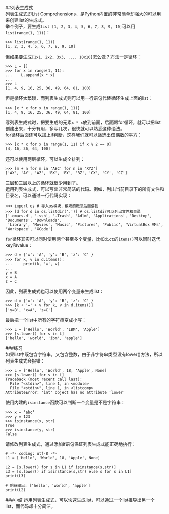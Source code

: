 ##列表生成式  
列表生成式即List Comprehensions，是Python内置的非常简单却强大的可以用来创建list的生成式。  
举个例子，要生成`list [1, 2, 3, 4, 5, 6, 7, 8, 9, 10]`可以用`list(range(1, 11))`：  

	>>> list(range(1, 11))
	[1, 2, 3, 4, 5, 6, 7, 8, 9, 10]
但如果要生成`[1x1, 2x2, 3x3, ..., 10x10]`怎么做？方法一是循环：  

	>>> L = []
	>>> for x in range(1, 11):
	...    L.append(x * x)
	...
	>>> L
	[1, 4, 9, 16, 25, 36, 49, 64, 81, 100]
但是循环太繁琐，而列表生成式则可以用一行语句代替循环生成上面的list：  

	>>> [x * x for x in range(1, 11)]
	[1, 4, 9, 16, 25, 36, 49, 64, 81, 100]
写列表生成式时，把要生成的元素`x * x`放到前面，后面跟for循环，就可以把list创建出来，十分有用，多写几次，很快就可以熟悉这种语法。  
for循环后面还可以加上if判断，这样我们就可以筛选出仅偶数的平方：  

	>>> [x * x for x in range(1, 11) if x % 2 == 0]
	[4, 16, 36, 64, 100]
还可以使用两层循环，可以生成全排列：  

	>>> [m + n for m in 'ABC' for n in 'XYZ']
	['AX', 'AY', 'AZ', 'BX', 'BY', 'BZ', 'CX', 'CY', 'CZ']  
三层和三层以上的循环就很少用到了。  
运用列表生成式，可以写出非常简洁的代码。例如，列出当前目录下的所有文件和目录名，可以通过一行代码实现：  

	>>> import os # 导入os模块，模块的概念后面讲到
	>>> [d for d in os.listdir('.')] # os.listdir可以列出文件和目录
	['.emacs.d', '.ssh', '.Trash', 'Adlm', 'Applications', 'Desktop', 'Documents', 'Downloads',  
	 'Library', 'Movies', 'Music', 'Pictures', 'Public', 'VirtualBox VMs', 'Workspace', 'XCode']  
`for`循环其实可以同时使用两个甚至多个变量，比如`dict`的`items()`可以同时迭代key和value：

	>>> d = {'x': 'A', 'y': 'B', 'z': 'C' }
	>>> for k, v in d.items():
	...     print(k, '=', v)
	...
	y = B
	x = A
	z = C  
因此，列表生成式也可以使用两个变量来生成list：  

	>>> d = {'x': 'A', 'y': 'B', 'z': 'C' }
	>>> [k + '=' + v for k, v in d.items()]
	['y=B', 'x=A', 'z=C']  
最后把一个list中所有的字符串变成小写：  

	>>> L = ['Hello', 'World', 'IBM', 'Apple']
	>>> [s.lower() for s in L]
	['hello', 'world', 'ibm', 'apple']  
###练习  
如果list中既包含字符串，又包含整数，由于非字符串类型没有lower()方法，所以列表生成式会报错：  

	>>> L = ['Hello', 'World', 18, 'Apple', None]
	>>> [s.lower() for s in L]
	Traceback (most recent call last):
	  File "<stdin>", line 1, in <module>
	  File "<stdin>", line 1, in <listcomp>
	AttributeError: 'int' object has no attribute 'lower'  
使用内建的`isinstance`函数可以判断一个变量是不是字符串：  

	>>> x = 'abc'
	>>> y = 123
	>>> isinstance(x, str)
	True
	>>> isinstance(y, str)
	False  
请修改列表生成式，通过添加if语句保证列表生成式能正确地执行：

	# -*- coding: utf-8 -*-
	L1 = ['Hello', 'World', 18, 'Apple', None]
	
	L2 = [s.lower() for s in L1 if isinstance(s,str)]
	L3 = [s.lower() if isinstance(s,str) else s for s in L1]
	print(L3)
	
	# 期待输出: ['hello', 'world', 'apple']
	print(L2)  
###小结
运用列表生成式，可以快速生成list，可以通过一个list推导出另一个list，而代码却十分简洁。  
